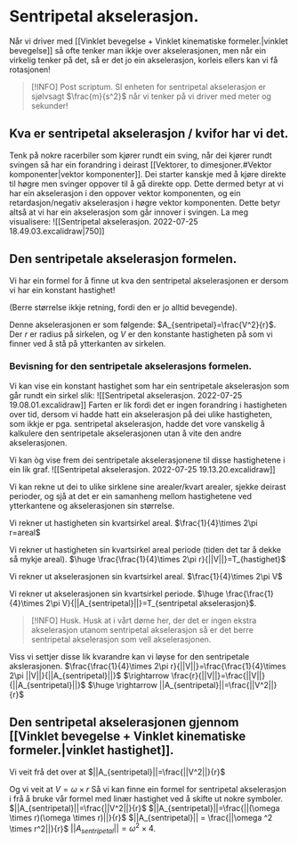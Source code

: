 # Sentripetal akselerasjon.
Når vi driver med [[Vinklet bevegelse + Vinklet kinematiske formeler.|vinklet bevegelse]] så ofte tenker man ikkje over akselerasjonen, men når ein virkelig tenker på det, så er det jo ein akselerasjon, korleis ellers kan vi få rotasjonen!


>[!INFO] Post scriptum.
>SI enheten for sentripetal akselerasjon er sjølvsagt $\frac{m}{s^2}$ når vi tenker på vi driver med meter og sekunder!




## Kva er sentripetal akselerasjon / kvifor har vi det.
Tenk på nokre racerbiler som kjører rundt ein sving, når dei kjører rundt svingen så har ein forandring i deirast [[Vektorer, to dimesjoner.#Vektor komponenter|vektor komponenter]]. Dei starter kanskje med å kjøre direkte til høgre men svinger oppover til å gå direkte opp. Dette dermed betyr at vi har ein akselerasjon i den oppover vektor komponenten, og ein retardasjon/negativ akselerasjon i høgre vektor komponenten. Dette betyr altså at vi har ein akselerasjon som går innover i svingen. 
La meg visualisere:
![[Sentripetal akselerasjon. 2022-07-25 18.49.03.excalidraw|750]]

## Den sentripetale akselerasjon formelen.
Vi har ein formel for å finne ut kva den sentripetal akselerasjonen er dersom vi har ein konstant hastighet!

(Berre størrelse ikkje retning, fordi den er jo alltid bevegende).

Denne akselerasjonen er som følgende:
$A_{sentripetal}=\frac{V^2}{r}$. Der $r$ er radius på sirkelen, og $V$ er den konstante hastigheten på som vi finner ved å stå på ytterkanten av sirkelen.

### Bevisning for den sentripetale akselerasjons formelen.

Vi kan vise ein konstant hastighet som har ein sentripetale akselerasjon som går rundt ein sirkel slik:
![[Sentripetal akselerasjon. 2022-07-25 19.08.01.excalidraw]]
Farten er lik fordi det er ingen forandring i hastigheten over tid, dersom vi hadde hatt ein akselerasjon på dei ulike hastigheten, som ikkje er pga. sentripetal akselerasjon, hadde det vore vanskelig å kalkulere den sentripetale akselerasjonen utan å vite den andre akselerasjonen.

Vi kan òg vise frem dei sentripetale akselerasjonene til disse hastighetene i ein lik graf.
![[Sentripetal akselerasjon. 2022-07-25 19.13.20.excalidraw]]


Vi kan rekne ut dei to ulike sirklene sine arealer/kvart arealer, sjekke deirast perioder, og sjå at det er ein samanheng mellom hastighetene ved ytterkantene og akselerasjonen sin størrelse.

Vi rekner ut hastigheten sin kvartsirkel areal.
$\frac{1}{4}\times 2\pi r=areal$

Vi rekner ut hastigheten sin kvartsirkel areal periode (tiden det tar å dekke så mykje areal).
$\huge \frac{\frac{1}{4}\times 2\pi r}{||V||}=T_{hastighet}$

Vi rekner ut akselerasjonen sin kvartsirkel areal.
$\frac{1}{4}\times 2\pi V$

Vi rekner ut akselerasjonen sin kvartsirkel periode.
$\huge \frac{\frac{1}{4}\times 2\pi V}{||A_{sentripetal}||}=T_{sentripetal akselerasjon}$.

>[!INFO] Husk.
>Husk at i vårt døme her, der det er ingen ekstra akselerasjon utanom sentripetal akselerasjon så er det berre sentripetal akselerasjon som vell akselerasjonen.

Viss vi settjer disse lik kvarandre kan vi løyse for den sentripetale akslerasjonen.
$\frac{\frac{1}{4}\times 2\pi r}{||V||}=\frac{\frac{1}{4}\times 2\pi ||V||}{||A_{sentripetal}||}$
$\rightarrow \frac{r}{||V||}=\frac{||V||}{||A_{sentripetal}||}$
$\huge \rightarrow ||A_{sentripetal}||=\frac{||V^2||}{r}$



## Den sentripetal akselerasjonen gjennom [[Vinklet bevegelse + Vinklet kinematiske formeler.|vinklet hastighet]].
Vi veit frå det over at $||A_{sentripetal}||=\frac{||V^2||}{r}$

Og vi veit at $V=\omega \times r$
Så vi kan finne ein formel for sentripetal akselerasjon i frå å bruke vår formel med linær hastighet ved å skifte ut nokre symboler.
$||A_{sentripetal}||=\frac{||V^2||}{r}$
$||A_{sentripetal}||=\frac{||(\omega \times r)(\omega \times r)||}{r}$
$||A_{sentripetal}|| = \frac{||\omega ^2 \times r^2||}{r}$
$||A_{sentripetal}||=\omega ^2 \times 4$.

